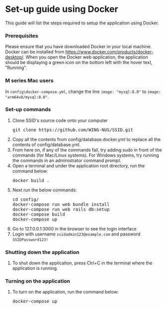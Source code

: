 Set-up guide using Docker
=======================

This guide will list the steps required to setup the application using Docker. 

### Prerequisites

Please ensure that you have downloaded Docker in your local machine. Docker can be installed from https://www.docker.com/products/docker-desktop/. When you open the Docker web application, the application should be displaying a green icon on the bottom left with the hover text, "Running". 

### M series Mac users
In  `config\docker-compose.yml`, change the line `image: "mysql:8.0"` to `image: "arm64v8/mysql:8.0"`.

### Set-up commands
1. Clone SSID's source code onto your computer
    <pre>git clone https://github.com/WING-NUS/SSID.git</pre>
2. Copy all the contents from config/database.docker.yml to replace all the contents of config/database.yml.
3. From here on, if any of the commands fail, try adding sudo in front of the commands (for Mac/Linux systems). For Windows systems, try running the commands in an administrator command prompt.
4. Open a terminal and under the application root directory, run the command below:
    <pre>docker build .</pre>
5. Next run the below commands:
    <pre>cd config/
   docker-compose run web bundle install
   docker-compose run web rails db:setup
   docker-compose build 
   docker-compose up</pre>
6. Go to 127.0.0.1:3000 in the browser to see the login interface
7. Login with username `ssidadmin123@example.com` and password `SSIDPassword123!`

### Shutting down the application
1. To shut down the application, press Ctrl+C in the terminal where the application is running.

### Turning on the application
1. To turn on the application, run the command below:
    <pre>docker-compose up</pre>